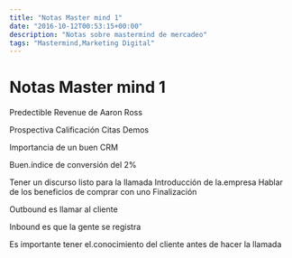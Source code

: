 ```yaml
---
title: "Notas Master mind 1"
date: "2016-10-12T00:53:15+00:00"
description: "Notas sobre mastermind de mercadeo"
tags: "Mastermind,Marketing Digital"
---
```

# Notas Master mind 1

Predectible Revenue de Aaron Ross

Prospectiva
Calificación
Citas
Demos

Importancia de un buen CRM

Buen.índice de conversión del 2%

Tener un discurso listo para la llamada
Introducción de la.empresa 
Hablar de los beneficios de comprar con uno
Finalización

Outbound es llamar al cliente

Inbound es que la gente se registra

Es importante tener el.conocimiento del cliente antes de hacer la llamada

